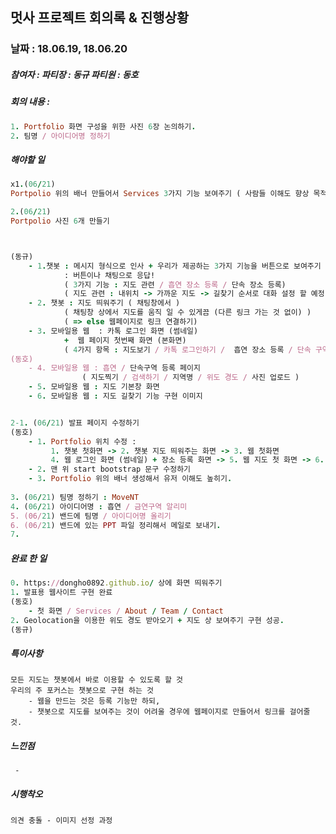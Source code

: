 ## 멋사 프로젝트 회의록 & 진행상황

### 날짜 : 18.06.19, 18.06.20

##### 참여자 : 				파티장 : 동규   		파티원 : 동호

##### 회의 내용 :

````ruby
1. Portfolio 화면 구성을 위한 사진 6장 논의하기.
2. 팀명 / 아이디어명 정하기
````



##### 해야할 일

````ruby
x1.(06/21)
Portpolio 위의 배너 만들어서 Services 3가지 기능 보여주기 ( 사람들 이해도 향상 목적 )

2.(06/21)
Portpolio 사진 6개 만들기



(동규)
	- 1.챗봇 : 메시지 형식으로 인사 + 우리가 제공하는 3가지 기능을 버튼으로 보여주기
			: 버튼이나 채팅으로 응답!
			( 3가지 기능 : 지도 관련 / 흡연 장소 등록 / 단속 장소 등록)
			( 지도 관련 : 내위치 -> 가까운 지도 -> 길찾기 순서로 대화 설정 할 예정)
	- 2. 챗봇 : 지도 띄워주기 ( 채팅창에서 )
			( 채팅창 상에서 지도를 움직 일 수 있게끔 (다른 링크 가는 것 없이) )
			( => else 웹페이지로 링크 연결하기)
	- 3. 모바일용 웹  : 카톡 로그인 화면 (썸네일) 
			+  웹 페이지 첫번째 화면 (본화면) 
			( 4가지 항목 : 지도보기 / 카톡 로그인하기 /  흡연 장소 등록 / 단속 구역 등록 )
(동호)
	- 4. 모바일용 웹 : 흡연 / 단속구역 등록 페이지 
				( 지도찍기 / 검색하기 / 지역명 / 위도 경도 / 사진 업로드 )
	- 5. 모바일용 웹 : 지도 기본창 화면
	- 6. 모바일용 웹 : 지도 길찾기 기능 구현 이미지


2-1. (06/21) 발표 페이지 수정하기
(동호)
	- 1. Portfolio 위치 수정 :
    	 1. 챗봇 첫화면 -> 2. 챗봇 지도 띄워주는 화면 -> 3. 웹 첫화면
		 4. 웹 로그인 화면 (썸네일) + 장소 등록 화면 -> 5. 웹 지도 첫 화면 -> 6. 웹 지도 길찾기
	- 2. 맨 위 start bootstrap 문구 수정하기
	- 3. Portfolio 위의 배너 생성해서 유저 이해도 높히기.
    
3. (06/21) 팀명 정하기 : MoveNT
4. (06/21) 아이디어명 : 흡연 / 금연구역 알리미
5. (06/21) 밴드에 팀명 / 아이디어명 올리기 
6. (06/21) 밴드에 있는 PPT 파일 정리해서 메일로 보내기.
7. 
````



##### 완료 한 일

````ruby
0. https://dongho0892.github.io/ 상에 화면 띄워주기
1. 발표용 웹사이트 구현 완료
(동호)
	- 첫 화면 / Services / About / Team / Contact
2. Geolocation을 이용한 위도 경도 받아오기 + 지도 상 보여주기 구현 성공.
(동규)
````



##### 특이사항

```기타
모든 지도는 챗봇에서 바로 이용할 수 있도록 할 것
우리의 주 포커스는 챗봇으로 구현 하는 것
	- 웹을 만드는 것은 등록 기능만 하되,
	- 챗봇으로 지도를 보여주는 것이 어려울 경우에 웹페이지로 만들어서 링크를 걸어줄 것.
```



##### 느낀점

```동호
 - 
```



##### 시행착오

````
의견 충돌 - 이미지 선정 과정
````


